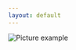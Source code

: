 ```yaml
---
layout: default
---
```

![Picture example](https://github.com/kvartirnik/website/blob/gh-pages/images/kvartirnik_photos/27.jpg)



